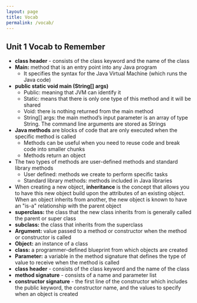 ```yaml
---
layout: page
title: Vocab
permalink: /vocab/
---
```


## Unit 1 Vocab to Remember
- **class header** - consists of the class keyword and the name of the class
- **Main:** method that is an entry point into any Java program
    - It specifies the syntax for the Java Virtual Machine (which runs the Java code) 
- **public static void main (String[] args)**
    - Public: meaning that JVM can identify it
    - Static: means that there is only one type of this method and it will be shared
    - Void: there is nothing returned from the main method
    - String[] args: the main method’s input parameter is an array of type String. The command line arguments are stored as Strings 
- **Java methods** are blocks of code that are only executed when the specific method is called
    - Methods can be useful when you need to reuse code and break code into smaller chunks
    - Methods return an object
- The two types of methods are user-defined methods and standard library methods
    - User defined: methods we create to perform specific tasks
    - Standard library methods: methods included in Java libraries
- When creating a new object, **inheritance** is the concept that allows you to have this new object build upon the attributes of an existing object. When an object inherits from another, the new object is known to have an "is-a" relationship with the parent object
- **superclass:** the class that the new class inherits from is generally called the parent or super class 
- **subclass:** the class that inherits from the superclass 
- **Argument:** value passed to a method or constructor when the method or constructor is called
- **Object:** an instance of a class
- **class:** a programmer-defined blueprint from which objects are created
- **Parameter:** a variable in the method signature that defines the type of value to receive when the method is called
- **class header** - consists of the class keyword and the name of the class
- **method signature** - consists of a name and parameter list
- **constructor signature** - the first line of the constructor which includes the public keyword, the constructor name, and the values to specify when an object is created

